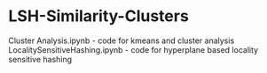 # LSH-Similarity-Clusters

Cluster Analysis.ipynb - code for kmeans and cluster analysis
LocalitySensitiveHashing.ipynb - code for hyperplane based locality sensitive hashing
